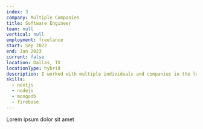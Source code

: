 ```yaml
---
index: 3
company: Multiple Companies
title: Software Engineer
team: null
vertical: null
employment: freelance
start: Sep 2022
end: Jan 2023
current: false
location: Dallas, TX
locationType: hybrid
description: I worked with multiple individuals and companies in the local Dallas metroplex over a 5 month period as a freelancer, building various web applications to suit client needs.
skills:
  - nextjs
  - nodejs
  - mongodb
  - firebase
---
```


Lorem ipsum dolor sit amet
